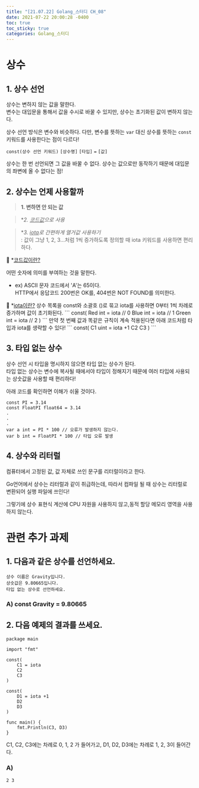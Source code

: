 ```yaml
---
title: "[21.07.22] Golang_스터디 CH_08"
date: 2021-07-22 20:00:28 -0400
toc: true
toc_sticky: true
categories: Golang_스터디
---
```



# 상수

##  1. 상수 선언

상수는 변하지 않는 값을 말한다.    
변수는 대입문을 통해서 값을 수시로 바꿀 수 있지만, 상수는 초기화된 값이 변하지 않는다.   

상수 선언 방식은 변수와 비슷하다. 다만, 변수를 뜻하는 `var` 대신 상수를 뜻하는 `const` 키워드를 사용한다는 점이 다르다!

`const(상수 선언 키워드)` `[상수명]` `[타입]` `=` `[값]`

상수는 한 번 선언되면 그 값을 바꿀 수 없다. 상수는 값으로만 동작하기 때문에 대입문의 좌변에 올 수 없다는 점!



##  2. 상수는 언제 사용할까

> **1. 변하면 안 되는 값** 

> **2. *<u>코드값</u>으로 사용**    

> **3. *<u>iota</u>로 간편하게 열거값 사용하기**   
> : 값이 그냥 1, 2, 3...처럼 1씩 증가하도록 정의할 때 iota 키워드를 사용하면 편리하다.

<div class="notice--primary" markdown="1">
🌝 *<u>코드값이란?</u>      

 어떤 숫자에 의미를 부여하는 것을 말한다.  
 - ex) ASCII 문자 코드에서 'A'는 65이다.   
       HTTP에서 응답코드 200번은 OK를, 404번은 NOT FOUND를 의미한다.
      
</div> 


<div class="notice--primary" markdown="1">
🌝 *<u>iota이란?</u>
상수 목록을 const와 소괄호 ()로 묶고 iota를 사용하면 0부터 1씩 차례로 증가하며 값이 초기화된다.
    ```
const(    
	Red     int = iota // 0   
	Blue    int = iota // 1   
	Green int = iota // 2   
)
    ```
만약 첫 번째 값과 똑같은 규칙이 계속 적용된다면 아래 코드처럼 타입과 iota를 생략할 수 있다!
    ```
const(  
	C1 uint = iota +1   
	C2   
	C3   
)   
    ``` 
</div>






##  3. 타입 없는 상수

상수 선언 시 타입을 명시하지 않으면 타입 없는 상수가 된다.     
타입 없는 상수는 변수에 복사될 때에서야 타입이 정해지기 때문에 여러 타입에 사용되는 상숫값을 사용할 때 편리하다!

아래 코드를 확인하면 이해가 쉬울 것이다.

	
	const PI = 3.14
	const FloatPI float64 = 3.14
	.
	.
	.
	var a int = PI * 100 // 오류가 발생하지 않는다.
	var b int = FloatPI * 100 // 타입 오류 발생	

 
##  4. 상수와 리터럴

컴퓨터에서 고정된 값, 값 자체로 쓰인 문구를 리터럴이라고 한다.

Go언어에서 상수는 리터럴과 같이 취급하는데, 따라서 컴파일 될 때 상수는 리터럴로 변환되어 실행 파일에 쓰인다!   

그렇기에 상수 표현식 계산에 CPU 자원을 사용하지 않고,동적 할당 메모리 영역을 사용하지 않는다.
 


# 관련 추가 과제

## 1. 다음과 같은 상수를 선언하세요.

	상수 이름은 Gravity입니다.
	상숫값은 9.80665입니다.
	타입 없는 상수로 선언하세요.


### A) const Gravity = 9.80665

## 2. 다음 예제의 결과를 쓰세요.

	package main
	
	import "fmt"
	
	const(
		C1 = iota
		C2
		C3
	)
	
	const(
		D1 = iota +1
		D2
		D3
	)

	func main() {
		fmt.Println(C3, D3)
	}

C1, C2, C3에는 차례로 0, 1, 2 가 들어가고, D1, D2, D3에는 차례로 1, 2, 3이 들어간다.

### A)

	2 3
